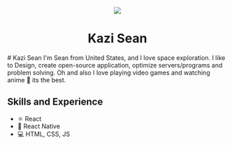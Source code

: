 <p align="center">
  <img src="https://data.whicdn.com/images/129777131/original.gif">
</p>

<h1 align="center">Kazi Sean</h1>
# Kazi Sean
I'm Sean from United States, and I love space exploration. I like to Design, create open-source application, optimize servers/programs and problem solving. Oh and also I love playing video games and watching anime 💯 its the best.

## Skills and Experience
* ⚛ React
* 📱 React Native
* 💻 HTML, CSS, JS



